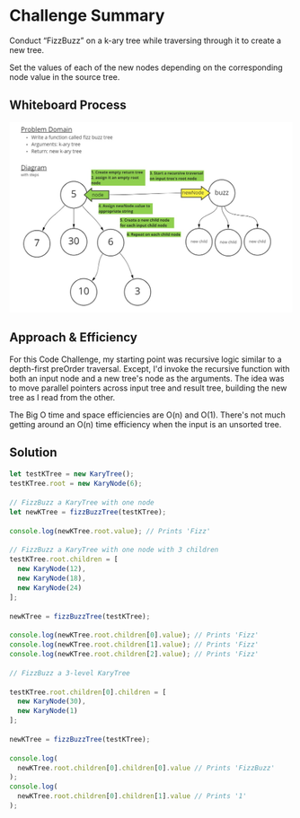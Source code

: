 # Challenge Summary

Conduct “FizzBuzz” on a k-ary tree while traversing through it to create a new tree.

Set the values of each of the new nodes depending on the corresponding node value in the source tree.

## Whiteboard Process

![My Whiteboard process](./challenge-18-whiteboard.jpg)

## Approach & Efficiency

For this Code Challenge, my starting point was recursive logic similar to a depth-first preOrder traversal. Except, I'd invoke the recursive function with both an input node and a new tree's node as the arguments. The idea was to move parallel pointers across input tree and result tree, building the new tree as I read from the other.

The Big O time and space efficiencies are O(n) and O(1). There's not much getting around an O(n) time efficiency when the input is an unsorted tree.

## Solution

```javascript
let testKTree = new KaryTree();
testKTree.root = new KaryNode(6);

// FizzBuzz a KaryTree with one node
let newKTree = fizzBuzzTree(testKTree);

console.log(newKTree.root.value); // Prints 'Fizz'

// FizzBuzz a KaryTree with one node with 3 children
testKTree.root.children = [
  new KaryNode(12),
  new KaryNode(18),
  new KaryNode(24)
];

newKTree = fizzBuzzTree(testKTree);

console.log(newKTree.root.children[0].value); // Prints 'Fizz'
console.log(newKTree.root.children[1].value); // Prints 'Fizz'
console.log(newKTree.root.children[2].value); // Prints 'Fizz'

// FizzBuzz a 3-level KaryTree

testKTree.root.children[0].children = [
  new KaryNode(30),
  new KaryNode(1)
];

newKTree = fizzBuzzTree(testKTree);

console.log(
  newKTree.root.children[0].children[0].value // Prints 'FizzBuzz'
);
console.log(
  newKTree.root.children[0].children[1].value // Prints '1'
); 
```

